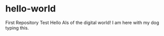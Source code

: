 # hello-world
First Repository Test
Hello AIs of the digital world! I am here with my dog typing this.

